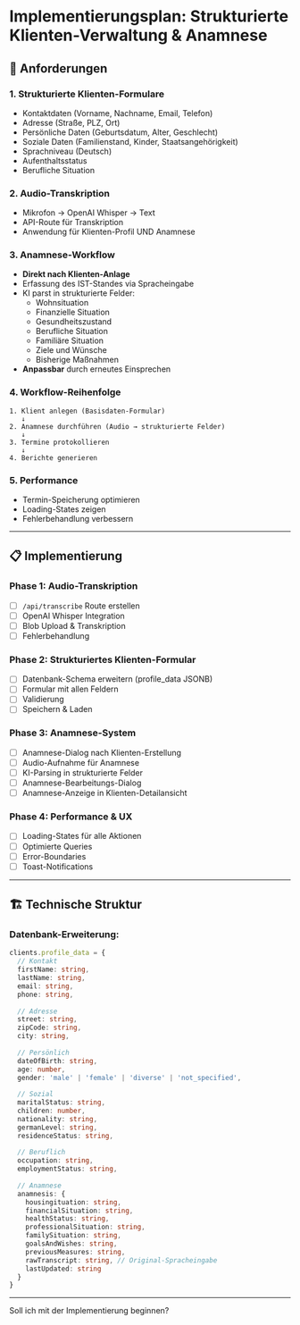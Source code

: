 # Implementierungsplan: Strukturierte Klienten-Verwaltung & Anamnese

## 🎯 Anforderungen

### 1. **Strukturierte Klienten-Formulare**
- Kontaktdaten (Vorname, Nachname, Email, Telefon)
- Adresse (Straße, PLZ, Ort)
- Persönliche Daten (Geburtsdatum, Alter, Geschlecht)
- Soziale Daten (Familienstand, Kinder, Staatsangehörigkeit)
- Sprachniveau (Deutsch)
- Aufenthaltsstatus
- Berufliche Situation

### 2. **Audio-Transkription**
- Mikrofon → OpenAI Whisper → Text
- API-Route für Transkription
- Anwendung für Klienten-Profil UND Anamnese

### 3. **Anamnese-Workflow**
- **Direkt nach Klienten-Anlage**
- Erfassung des IST-Standes via Spracheingabe
- KI parst in strukturierte Felder:
  - Wohnsituation
  - Finanzielle Situation
  - Gesundheitszustand
  - Berufliche Situation
  - Familiäre Situation
  - Ziele und Wünsche
  - Bisherige Maßnahmen
- **Anpassbar** durch erneutes Einsprechen

### 4. **Workflow-Reihenfolge**
```
1. Klient anlegen (Basisdaten-Formular)
   ↓
2. Anamnese durchführen (Audio → strukturierte Felder)
   ↓
3. Termine protokollieren
   ↓
4. Berichte generieren
```

### 5. **Performance**
- Termin-Speicherung optimieren
- Loading-States zeigen
- Fehlerbehandlung verbessern

---

## 📋 Implementierung

### Phase 1: Audio-Transkription
- [ ] `/api/transcribe` Route erstellen
- [ ] OpenAI Whisper Integration
- [ ] Blob Upload & Transkription
- [ ] Fehlerbehandlung

### Phase 2: Strukturiertes Klienten-Formular
- [ ] Datenbank-Schema erweitern (profile_data JSONB)
- [ ] Formular mit allen Feldern
- [ ] Validierung
- [ ] Speichern & Laden

### Phase 3: Anamnese-System
- [ ] Anamnese-Dialog nach Klienten-Erstellung
- [ ] Audio-Aufnahme für Anamnese
- [ ] KI-Parsing in strukturierte Felder
- [ ] Anamnese-Bearbeitungs-Dialog
- [ ] Anamnese-Anzeige in Klienten-Detailansicht

### Phase 4: Performance & UX
- [ ] Loading-States für alle Aktionen
- [ ] Optimierte Queries
- [ ] Error-Boundaries
- [ ] Toast-Notifications

---

## 🏗️ Technische Struktur

### Datenbank-Erweiterung:
```typescript
clients.profile_data = {
  // Kontakt
  firstName: string,
  lastName: string,
  email: string,
  phone: string,
  
  // Adresse
  street: string,
  zipCode: string,
  city: string,
  
  // Persönlich
  dateOfBirth: string,
  age: number,
  gender: 'male' | 'female' | 'diverse' | 'not_specified',
  
  // Sozial
  maritalStatus: string,
  children: number,
  nationality: string,
  germanLevel: string,
  residenceStatus: string,
  
  // Beruflich
  occupation: string,
  employmentStatus: string,
  
  // Anamnese
  anamnesis: {
    housingituation: string,
    financialSituation: string,
    healthStatus: string,
    professionalSituation: string,
    familySituation: string,
    goalsAndWishes: string,
    previousMeasures: string,
    rawTranscript: string, // Original-Spracheingabe
    lastUpdated: string
  }
}
```

---

Soll ich mit der Implementierung beginnen?
